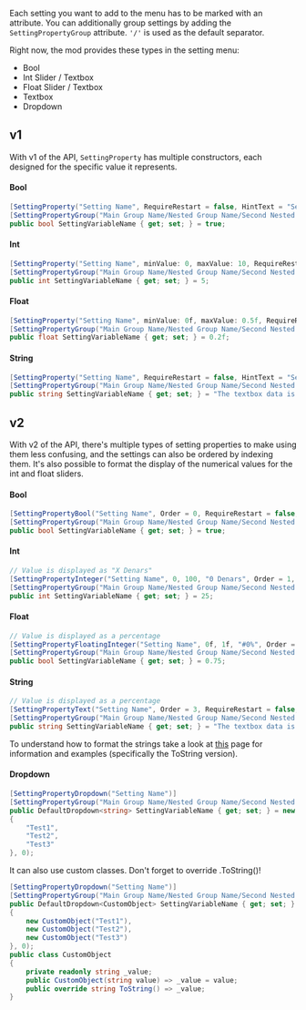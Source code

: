 Each setting you want to add to the menu has to be marked with an attribute.
You can additionally group settings by adding the ``SettingPropertyGroup`` attribute. ``'/'`` is used as the default separator.  

Right now, the mod provides these types in the setting menu:
* Bool
* Int Slider / Textbox
* Float Slider / Textbox 
* Textbox
* Dropdown

## v1
With v1 of the API, ``SettingProperty`` has multiple constructors, each designed for the specific value it represents.
#### Bool
```csharp
[SettingProperty("Setting Name", RequireRestart = false, HintText = "Setting explanation.")]
[SettingPropertyGroup("Main Group Name/Nested Group Name/Second Nested Group Name")]
public bool SettingVariableName { get; set; } = true;
```

#### Int
```csharp
[SettingProperty("Setting Name", minValue: 0, maxValue: 10, RequireRestart = false, HintText = "Setting explanation.")]
[SettingPropertyGroup("Main Group Name/Nested Group Name/Second Nested Group Name")]
public int SettingVariableName { get; set; } = 5;
```

#### Float
```csharp
[SettingProperty("Setting Name", minValue: 0f, maxValue: 0.5f, RequireRestart = false, HintText = "Setting explanation.")]
[SettingPropertyGroup("Main Group Name/Nested Group Name/Second Nested Group Name")]
public float SettingVariableName { get; set; } = 0.2f;
```

#### String
```csharp
[SettingProperty("Setting Name", RequireRestart = false, HintText = "Setting explanation.")]
[SettingPropertyGroup("Main Group Name/Nested Group Name/Second Nested Group Name")]
public string SettingVariableName { get; set; } = "The textbox data is here";
```

## v2
With v2 of the API, there's multiple types of setting properties to make using them less confusing, and the settings can also be ordered by indexing them. It's also possible to format the display of the numerical values for the int and float sliders.
#### Bool
```csharp
[SettingPropertyBool("Setting Name", Order = 0, RequireRestart = false, HintText = "Setting explanation.")]
[SettingPropertyGroup("Main Group Name/Nested Group Name/Second Nested Group Name")]
public bool SettingVariableName { get; set; } = true;
```

#### Int
```csharp
// Value is displayed as "X Denars"
[SettingPropertyInteger("Setting Name", 0, 100, "0 Denars", Order = 1, RequireRestart = false, HintText = "Setting explanation.")]
[SettingPropertyGroup("Main Group Name/Nested Group Name/Second Nested Group Name")]
public int SettingVariableName { get; set; } = 25;
```

#### Float
```csharp
// Value is displayed as a percentage
[SettingPropertyFloatingInteger("Setting Name", 0f, 1f, "#0%", Order = 2, RequireRestart = false, HintText = "Setting explanation.")]
[SettingPropertyGroup("Main Group Name/Nested Group Name/Second Nested Group Name")]
public bool SettingVariableName { get; set; } = 0.75;
```

#### String
```csharp
// Value is displayed as a percentage
[SettingPropertyText("Setting Name", Order = 3, RequireRestart = false, HintText = "Setting Explanation")]
[SettingPropertyGroup("Main Group Name/Nested Group Name/Second Nested Group Name")]
public string SettingVariableName { get; set; } = "The textbox data is here";
```
To understand how to format the strings take a look at [this](https://docs.microsoft.com/en-us/dotnet/standard/base-types/custom-numeric-format-strings) page for information and examples (specifically the ToString version).
  
#### Dropdown
```csharp
[SettingPropertyDropdown("Setting Name")]
[SettingPropertyGroup("Main Group Name/Nested Group Name/Second Nested Group Name")]
public DefaultDropdown<string> SettingVariableName { get; set; } = new DefaultDropdown<string>(new string[]
{
    "Test1",
    "Test2",
    "Test3"
}, 0);
```
It can also use custom classes. Don't forget to override .ToString()!
```csharp
[SettingPropertyDropdown("Setting Name")]
[SettingPropertyGroup("Main Group Name/Nested Group Name/Second Nested Group Name")]
public DefaultDropdown<CustomObject> SettingVariableName { get; set; } = new DefaultDropdown<CustomObject>(new CustomObject[]
{
    new CustomObject("Test1"),
    new CustomObject("Test2"),
    new CustomObject("Test3")
}, 0);
public class CustomObject
{
    private readonly string _value;
    public CustomObject(string value) => _value = value;
    public override string ToString() => _value;
}
```